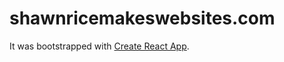 # shawnricemakeswebsites.com

It was bootstrapped with [Create React App](https://github.com/facebookincubator/create-react-app).